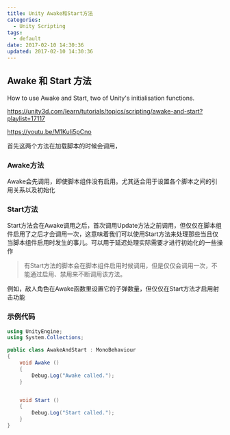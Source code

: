 ```yaml
---
title: Unity Awake和Start方法
categories:
  - Unity Scripting
tags:
  - default
date: 2017-02-10 14:30:36
updated: 2017-02-10 14:30:36
---
```


## Awake 和 Start 方法

How to use Awake and Start, two of Unity's initialisation functions.

https://unity3d.com/learn/tutorials/topics/scripting/awake-and-start?playlist=17117

https://youtu.be/M1KuIi5pCno

首先这两个方法在加载脚本的时候会调用，

### Awake方法

Awake会先调用，即使脚本组件没有启用。尤其适合用于设置各个脚本之间的引用关系以及初始化

### Start方法

Start方法会在Awake调用之后，首次调用Update方法之前调用，但仅仅在脚本组件启用了之后才会调用一次，这意味着我们可以使用Start方法来处理那些当且仅当脚本组件启用时发生的事儿。可以用于延迟处理实际需要才进行初始化的一些操作

> 有Start方法的脚本会在脚本组件启用时候调用，但是仅仅会调用一次，不能通过启用、禁用来不断调用该方法。

例如，敌人角色在Awake函数里设置它的子弹数量，但仅仅在Start方法才启用射击功能

### 示例代码

```cs
using UnityEngine;
using System.Collections;

public class AwakeAndStart : MonoBehaviour
{
    void Awake ()
    {
        Debug.Log("Awake called.");
    }


    void Start ()
    {
        Debug.Log("Start called.");
    }
}
```